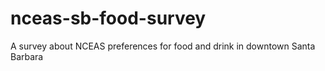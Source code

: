 # nceas-sb-food-survey
A survey about NCEAS preferences for food and drink in downtown Santa Barbara